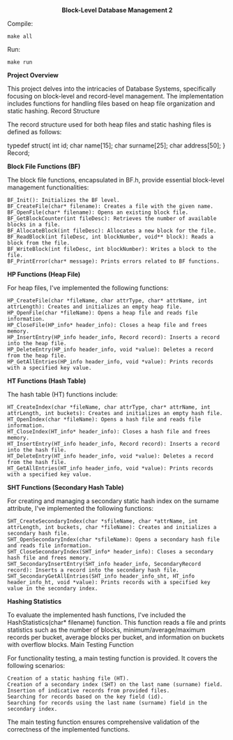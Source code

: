 **<p align = center>Block-Level Database Management 2**


Compile:
    
    make all

Run:
    
    make run


**Project Overview**

This project delves into the intricacies of Database Systems, specifically focusing on block-level and record-level management. The implementation includes functions for handling files based on heap file organization and static hashing.
Record Structure

The record structure used for both heap files and static hashing files is defined as follows:


   typedef struct{
      int id;
      char name[15];
      char surname[25];
      char address[50];
   } Record;

**Block File Functions (BF)**

The block file functions, encapsulated in BF.h, provide essential block-level management functionalities:

    BF_Init(): Initializes the BF level.
    BF_CreateFile(char* filename): Creates a file with the given name.
    BF_OpenFile(char* filename): Opens an existing block file.
    BF_GetBlockCounter(int fileDesc): Retrieves the number of available blocks in a file.
    BF_AllocateBlock(int fileDesc): Allocates a new block for the file.
    BF_ReadBlock(int fileDesc, int blockNumber, void** block): Reads a block from the file.
    BF_WriteBlock(int fileDesc, int blockNumber): Writes a block to the file.
    BF_PrintError(char* message): Prints errors related to BF functions.

**HP Functions (Heap File)**

For heap files, I've implemented the following functions:

    HP_CreateFile(char *fileName, char attrType, char* attrName, int attrLength): Creates and initializes an empty heap file.
    HP_OpenFile(char *fileName): Opens a heap file and reads file information.
    HP_CloseFile(HP_info* header_info): Closes a heap file and frees memory.
    HP_InsertEntry(HP_info header_info, Record record): Inserts a record into the heap file.
    HP_DeleteEntry(HP_info header_info, void *value): Deletes a record from the heap file.
    HP_GetAllEntries(HP_info header_info, void *value): Prints records with a specified key value.

**HT Functions (Hash Table)**

The hash table (HT) functions include:

    HT_CreateIndex(char *fileName, char attrType, char* attrName, int attrLength, int buckets): Creates and initializes an empty hash file.
    HT_OpenIndex(char *fileName): Opens a hash file and reads file information.
    HT_CloseIndex(HT_info* header_info): Closes a hash file and frees memory.
    HT_InsertEntry(HT_info header_info, Record record): Inserts a record into the hash file.
    HT_DeleteEntry(HT_info header_info, void *value): Deletes a record from the hash file.
    HT_GetAllEntries(HT_info header_info, void *value): Prints records with a specified key value.

**SHT Functions (Secondary Hash Table)**

For creating and managing a secondary static hash index on the surname attribute, I've implemented the following functions:

    SHT_CreateSecondaryIndex(char *sfileName, char *attrName, int attrLength, int buckets, char *fileName): Creates and initializes a secondary hash file.
    SHT_OpenSecondaryIndex(char *sfileName): Opens a secondary hash file and reads file information.
    SHT_CloseSecondaryIndex(SHT_info* header_info): Closes a secondary hash file and frees memory.
    SHT_SecondaryInsertEntry(SHT_info header_info, SecondaryRecord record): Inserts a record into the secondary hash file.
    SHT_SecondaryGetAllEntries(SHT_info header_info_sht, HT_info header_info_ht, void *value): Prints records with a specified key value in the secondary index.

**Hashing Statistics**

To evaluate the implemented hash functions, I've included the HashStatistics(char* filename) function. This function reads a file and prints statistics such as the number of blocks, minimum/average/maximum records per bucket, average blocks per bucket, and information on buckets with overflow blocks.
Main Testing Function

For functionality testing, a main testing function is provided. It covers the following scenarios:

    Creation of a static hashing file (HT).
    Creation of a secondary index (SHT) on the last name (surname) field.
    Insertion of indicative records from provided files.
    Searching for records based on the key field (id).
    Searching for records using the last name (surname) field in the secondary index.

The main testing function ensures comprehensive validation of the correctness of the implemented functions.

